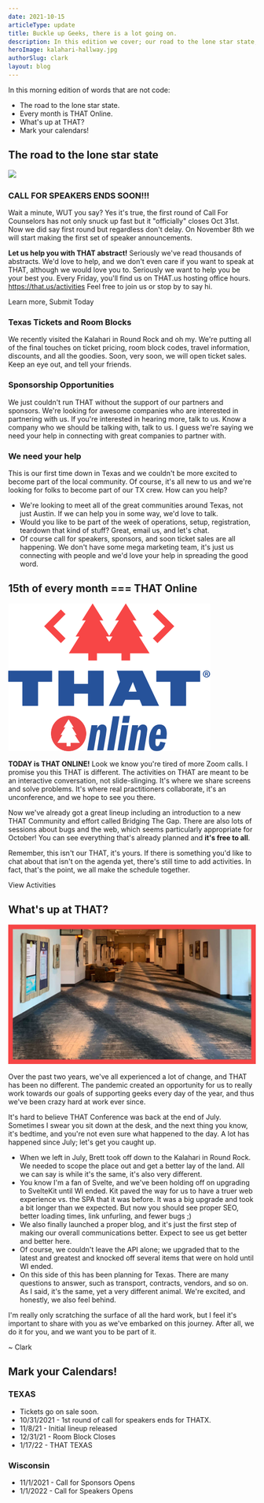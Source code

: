 ```yaml
---
date: 2021-10-15
articleType: update
title: Buckle up Geeks, there is a lot going on.
description: In this edition we cover; our road to the lone star state, October's THAT Online, What we're up to at THAT, and you better mark your calendars.
heroImage: kalahari-hallway.jpg
authorSlug: clark
layout: blog
---
```


<script>
	export let slug;
	
	import image from '$blog/image';
	import { Standard as StandardLink } from '$elements/links';

	const { cdnUrl } = image(slug);
</script>

In this morning edition of words that are not code:

- The road to the lone star state.
- Every month is THAT Online.
- What's up at THAT?
- Mark your calendars!

## The road to the lone star state

<div class="w-full grid place-content-center">
	<img class="w-[300px] lazyload" src={cdnUrl("that-tx.png")}>
</div>

### CALL FOR SPEAKERS ENDS SOON!!!

Wait a minute, WUT you say? Yes it's true, the first round of Call For Counselors has not only snuck up fast but it "officially" closes Oct 31st. Now we did say first round but regardless don't delay. On November 8th we will start making the first set of speaker announcements.

**Let us help you with THAT abstract!** Seriously we've read thousands of abstracts. We'd love to help, and we don't even care if you want to speak at THAT, although we would love you to. Seriously we want to help you be your best you. Every Friday, you'll find us on THAT.us hosting office hours. https://that.us/activities Feel free to join us or stop by to say hi.

<div class="py-10 w-full grid place-content-center">
	<StandardLink href="/call-for-counselors/">Learn more, Submit Today</StandardLink>
</div>

### Texas Tickets and Room Blocks

We recently visited the Kalahari in Round Rock and oh my. We're putting all of the final touches on ticket pricing, room block codes, travel information, discounts, and all the goodies. Soon, very soon, we will open ticket sales. Keep an eye out, and tell your friends.

### Sponsorship Opportunities

We just couldn't run THAT without the support of our partners and sponsors. We're looking for awesome companies who are interested in partnering with us. If you're interested in hearing more, talk to us. Know a company who we should be talking with, talk to us. I guess we're saying we need your help in connecting with great companies to partner with.

### We need your help

This is our first time down in Texas and we couldn't be more excited to become part of the local community. Of course, it's all new to us and we're looking for folks to become part of our TX crew. How can you help?

- We're looking to meet all of the great communities around Texas, not just Austin. If we can help you in some way, we'd love to talk.
- Would you like to be part of the week of operations, setup, registration, teardown that kind of stuff? Great, email us, and let's chat.
- Of course call for speakers, sponsors, and soon ticket sales are all happening. We don't have some mega marketing team, it's just us connecting with people and we'd love your help in spreading the good word.

## 15th of every month === THAT Online

<div class="w-full grid place-content-center">
	<img class="w-[300px] lazyload" src="that-online.png">
</div>

**TODAY is THAT ONLINE!** Look we know you're tired of more Zoom calls. I promise you this THAT is different. The activities on THAT are meant to be an interactive conversation, not slide-slinging. It's where we share screens and solve problems. It's where real practitioners collaborate, it's an unconference, and we hope to see you there.

Now we've already got a great lineup including an introduction to a new THAT Community and effort called Bridging The Gap. There are also lots of sessions about bugs and the web, which seems particularly appropriate for October! You can see everything that's already planned and **it's free to all**.

Remember, this isn't our THAT, it's yours. If there is something you'd like to chat about that isn't on the agenda yet, there's still time to add activities. In fact, that's the point, we all make the schedule together.

<div class="py-10 w-full grid place-content-center">
	<StandardLink href="/activities/thatus/2021-10/">View Activities</StandardLink>
</div>

## What's up at THAT?

<div class="w-full grid place-content-center">
	<img class="w-[335px] lazyload" src="kalahari-hallway.jpg">
</div>

Over the past two years, we've all experienced a lot of change, and THAT has been no different. The pandemic created an opportunity for us to really work towards our goals of supporting geeks every day of the year, and thus we've been crazy hard at work ever since.

It's hard to believe THAT Conference was back at the end of July. Sometimes I swear you sit down at the desk, and the next thing you know, it's bedtime, and you're not even sure what happened to the day. A lot has happened since July; let's get you caught up.

- When we left in July, Brett took off down to the Kalahari in Round Rock. We needed to scope the place out and get a better lay of the land. All we can say is while it's the same, it's also very different.
- You know I'm a fan of Svelte, and we've been holding off on upgrading to SvelteKit until WI ended. Kit paved the way for us to have a truer web experience vs. the SPA that it was before. It was a big upgrade and took a bit longer than we expected. But now you should see proper SEO, better loading times, link unfurling, and fewer bugs ;)
- We also finally launched a proper blog, and it's just the first step of making our overall communications better. Expect to see us get better and better here.
- Of course, we couldn't leave the API alone; we upgraded that to the latest and greatest and knocked off several items that were on hold until WI ended.
- On this side of this has been planning for Texas. There are many questions to answer, such as transport, contracts, vendors, and so on. As I said, it's the same, yet a very different animal. We're excited, and honestly, we also feel behind.

I'm really only scratching the surface of all the hard work, but I feel it's important to share with you as we've embarked on this journey. After all, we do it for you, and we want you to be part of it.

~ Clark

## Mark your Calendars!

### TEXAS

- Tickets go on sale soon.
- 10/31/2021 - 1st round of call for speakers ends for THATX.
- 11/8/21 - Initial lineup released
- 12/31/21 - Room Block Closes
- 1/17/22 - THAT TEXAS

### Wisconsin

- 11/1/2021 - Call for Sponsors Opens
- 1/1/2022 - Call for Speakers Opens
